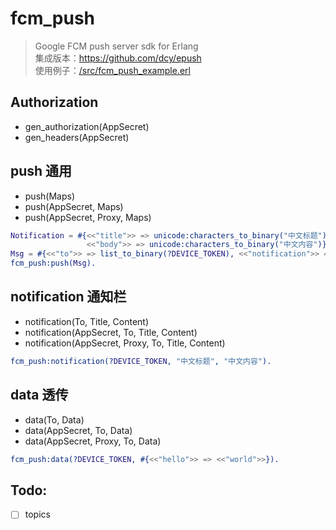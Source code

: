# fcm_push
> Google FCM push server sdk for Erlang  
> 集成版本：https://github.com/dcy/epush    
> 使用例子：[/src/fcm_push_example.erl](/src/fcm_push_example.erl)

## Authorization 
* gen_authorization(AppSecret)
* gen_headers(AppSecret)

## push 通用
* push(Maps)
* push(AppSecret, Maps)
* push(AppSecret, Proxy, Maps)
```erlang
Notification = #{<<"title">> => unicode:characters_to_binary("中文标题"),
                 <<"body">> => unicode:characters_to_binary("中文内容")},
Msg = #{<<"to">> => list_to_binary(?DEVICE_TOKEN), <<"notification">> => Notification},
fcm_push:push(Msg).
```

## notification 通知栏
* notification(To, Title, Content)
* notification(AppSecret, To, Title, Content)
* notification(AppSecret, Proxy, To, Title, Content)
```erlang
fcm_push:notification(?DEVICE_TOKEN, "中文标题", "中文内容").
```

## data 透传
* data(To, Data)
* data(AppSecret, To, Data)
* data(AppSecret, Proxy, To, Data)
```erlang
fcm_push:data(?DEVICE_TOKEN, #{<<"hello">> => <<"world">>}).
```

## Todo:
- [ ] topics
